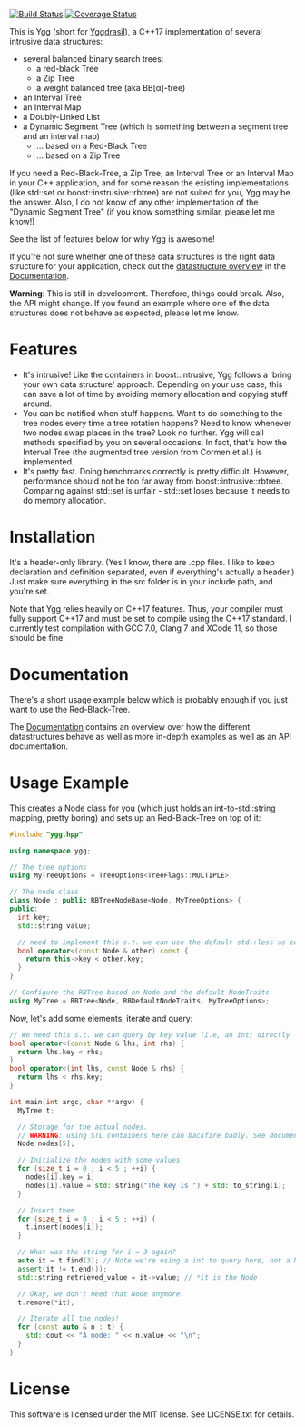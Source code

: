 [![Build Status](https://travis-ci.org/tinloaf/ygg.svg?branch=master)](https://travis-ci.org/tinloaf/ygg) [![Coverage Status](https://coveralls.io/repos/github/tinloaf/ygg/badge.svg?branch=update-travis)](https://coveralls.io/github/tinloaf/ygg?branch=update-travis)

This is Ygg (short for [Yggdrasil](https://en.wikipedia.org/wiki/Yggdrasil)), a C++17
implementation of several intrusive data structures:

* several balanced binary search trees:
  * a red-black Tree
  * a Zip Tree
  * a weight balanced tree (aka BB[α]-tree)
* an Interval Tree
* an Interval Map
* a Doubly-Linked List
* a Dynamic Segment Tree (which is something between a segment tree and an interval map)
  * ... based on a Red-Black Tree
  * ... based on a Zip Tree

If you need a Red-Black-Tree, a Zip Tree, an Interval Tree or an Interval Map in your C++ application, and for 
some reason the existing implementations (like std::set or boost::instrusive::rbtree) are not 
suited for you, Ygg may be the answer. Also, I do not know of any other implementation of the 
"Dynamic Segment Tree" (if you know something similar, please let me know!)

See the list of features below for why Ygg is awesome!

If you're not sure whether one of these data structures is the right data structure for your 
application, check out the [datastructure overview](https://tinloaf.github.io/ygg/datastructuresoverview.html) in the [Documentation](https://tinloaf.github.io/ygg/).

**Warning**: This is still in development. Therefore, things could break. Also, the API
might change. If you found an example where one of the data structures does not behave as 
expected, please let me know.

Features
========

* It's intrusive! Like the containers in boost::intrusive, Ygg follows a 'bring your own data structure' approach. Depending on your use case, this can save a lot of time by avoiding memory allocation and copying stuff around.
* You can be notified when stuff happens. Want to do something to the tree nodes every time a tree rotation happens? Need to know whenever two nodes swap places in the tree? Look no further. Ygg will call methods specified by you on several occasions. In fact, that's how the Interval Tree (the augmented tree version from Cormen et al.) is implemented.
* It's pretty fast. Doing benchmarks correctly is pretty difficult. However, performance should not be too far away from boost::intrusive::rbtree. Comparing against std::set is unfair - std::set loses because it needs to do memory allocation.

Installation
============

It's a header-only library. (Yes I know, there are .cpp files. I like to keep declaration and definition separated, even if everything's actually a header.) Just make sure everything in the src folder is in your include path, and you're set.

Note that Ygg relies heavily on C++17 features. Thus, your compiler must fully support C++17 and must be set to compile using the C++17 standard. I currently test compilation with GCC 7.0, Clang 7 and XCode 11, so those should be fine.

Documentation
=============

There's a short usage example below which is probably enough if you just want to use the 
Red-Black-Tree. 

The [Documentation](https://tinloaf.github.io/ygg/) contains an overview over how the different 
datastructures behave as well as more in-depth examples as well as an API documentation.

Usage Example
=============

This creates a Node class for you (which just holds an int-to-std::string mapping, pretty boring) and sets up an Red-Black-Tree on top of it:

```cpp
#include "ygg.hpp"

using namespace ygg;

// The tree options
using MyTreeOptions = TreeOptions<TreeFlags::MULTIPLE>;

// The node class
class Node : public RBTreeNodeBase<Node, MyTreeOptions> {
public:
  int key;
  std::string value;

  // need to implement this s.t. we can use the default std::less as comparator
  bool operator<(const Node & other) const {
    return this->key < other.key;
  }
}

// Configure the RBTree based on Node and the default NodeTraits
using MyTree = RBTree<Node, RBDefaultNodeTraits, MyTreeOptions>;
```

Now, let's add some elements, iterate and query:

```cpp
// We need this s.t. we can query by key value (i.e, an int) directly
bool operator<(const Node & lhs, int rhs) {
  return lhs.key < rhs;
}
bool operator<(int lhs, const Node & rhs) {
  return lhs < rhs.key;
}

int main(int argc, char **argv) {
  MyTree t;

  // Storage for the actual nodes.
  // WARNING: using STL containers here can backfire badly. See documentation for details.
  Node nodes[5];

  // Initialize the nodes with some values
  for (size_t i = 0 ; i < 5 ; ++i) {
    nodes[i].key = i;
    nodes[i].value = std::string("The key is ") + std::to_string(i);
  }

  // Insert them
  for (size_t i = 0 ; i < 5 ; ++i) {
    t.insert(nodes[i]);
  }

  // What was the string for i = 3 again?
  auto it = t.find(3); // Note we're using a int to query here, not a Node
  assert(it != t.end());
  std::string retrieved_value = it->value; // *it is the Node

  // Okay, we don't need that Node anymore.
  t.remove(*it);

  // Iterate all the nodes!
  for (const auto & n : t) {
    std::cout << "A node: " << n.value << "\n";
  }
}
```

License
=======

This software is licensed under the MIT license. See LICENSE.txt for details.
